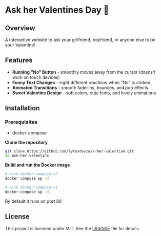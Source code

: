 # Ask her Valentines Day 🌹

## Overview
A interactive website to ask your girlfriend, boyfriend, or anyone else to be your Valentine! 

## Features
- **Running "No" Button** - smoothly moves away from the cursor (doens't work on touch devices)
- **Funny Text Changes** - eight different reactions when "No" is clicked
- **Animated Transitions** - smooth fade-ins, bounces, and pop effects
- **Sweet Valentine Design** - soft colors, cute fonts, and lovely animations

## Installation

### Prerequisites
- docker-compose

**Clone the repository**
```bash
git clone https://github.com/lytexdev/ask-her-valentine.git
cd ask-her-valentine
```

**Build and run the Docker image**
```bash
# with docker-compose-v2
docker compose up -d

# with docker-compose-v1
docker-compose up -d
```
By default it runs on port 80

## License
This project is licensed under MIT. See the [LICENSE](LICENSE) file for details.
